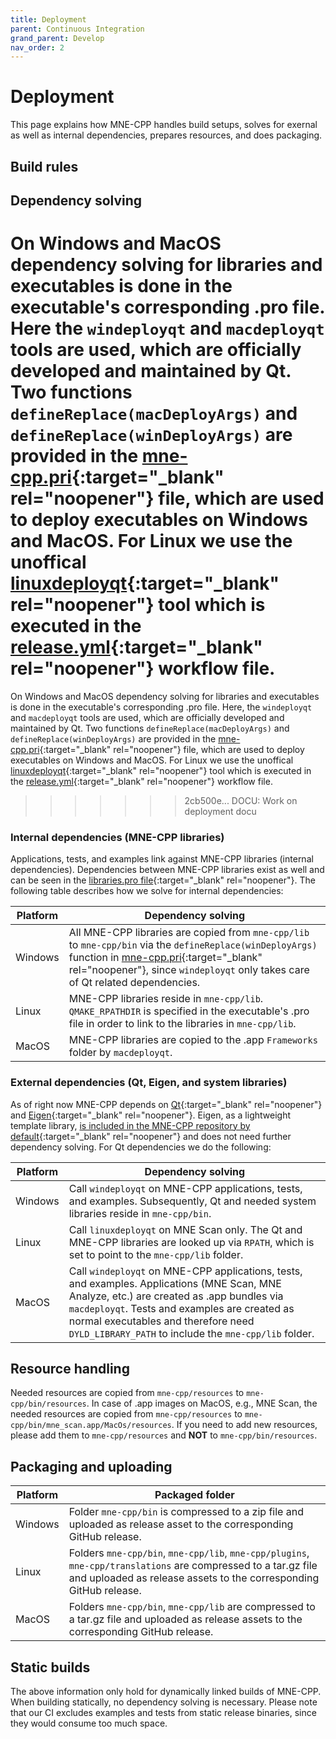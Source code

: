 ```yaml
---
title: Deployment
parent: Continuous Integration
grand_parent: Develop
nav_order: 2
---
```


# Deployment

This page explains how MNE-CPP handles build setups, solves for exernal as well as internal dependencies, prepares resources, and does packaging.

## Build rules



## Dependency solving

On Windows and MacOS dependency solving for libraries and executables is done in the executable's corresponding .pro file. Here the `windeployqt` and `macdeployqt` tools are used, which are officially developed and maintained by Qt. Two functions `defineReplace(macDeployArgs)` and `defineReplace(winDeployArgs)` are provided in the [mne-cpp.pri](https://github.com/mne-tools/mne-cpp/blob/master/mne-cpp.pri){:target="_blank" rel="noopener"} file, which are used to deploy executables on Windows and MacOS. For Linux we use the unoffical [linuxdeployqt](https://github.com/probonopd/linuxdeployqt){:target="_blank" rel="noopener"} tool which is executed in the [release.yml](https://github.com/mne-tools/mne-cpp/blob/master/.github/workflows/release.yml){:target="_blank" rel="noopener"} workflow file.
=======
On Windows and MacOS dependency solving for libraries and executables is done in the executable's corresponding .pro file. Here, the `windeployqt` and `macdeployqt` tools are used, which are officially developed and maintained by Qt. Two functions `defineReplace(macDeployArgs)` and `defineReplace(winDeployArgs)` are provided in the [mne-cpp.pri](https://github.com/mne-tools/mne-cpp/blob/master/mne-cpp.pri){:target="_blank" rel="noopener"} file, which are used to deploy executables on Windows and MacOS. For Linux we use the unoffical [linuxdeployqt](https://github.com/probonopd/linuxdeployqt){:target="_blank" rel="noopener"} tool which is executed in the [release.yml](https://github.com/mne-tools/mne-cpp/blob/master/.github/workflows/release.yml){:target="_blank" rel="noopener"} workflow file.
>>>>>>> 2cb500e... DOCU: Work on deployment docu

### Internal dependencies (MNE-CPP libraries) 

Applications, tests, and examples link against MNE-CPP libraries (internal dependencies). Dependencies between MNE-CPP libraries exist as well and can be seen in the [libraries.pro file](https://github.com/mne-tools/mne-cpp/blob/master/libraries/libraries.pro){:target="_blank" rel="noopener"}. The following table describes how we solve for internal dependencies:

| Platform                    | Dependency solving                     |
| --------------------------- | -------------------------------------- |
| Windows | All MNE-CPP libraries are copied from `mne-cpp/lib` to `mne-cpp/bin` via the `defineReplace(winDeployArgs)` function in [mne-cpp.pri](https://github.com/mne-tools/mne-cpp/blob/master/mne-cpp.pri){:target="_blank" rel="noopener"}, since `windeployqt` only takes care of Qt related dependencies.| 
| Linux | MNE-CPP libraries reside in `mne-cpp/lib`. `QMAKE_RPATHDIR` is specified in the executable's .pro file in order to link to the libraries in `mne-cpp/lib`. | 
| MacOS | MNE-CPP libraries are copied to the .app `Frameworks` folder by `macdeployqt`. |

### External dependencies (Qt, Eigen, and system libraries)

As of right now MNE-CPP depends on [Qt](https://www.qt.io/){:target="_blank" rel="noopener"} and [Eigen](http://eigen.tuxfamily.org/index.php?title=Main_Page){:target="_blank" rel="noopener"}. Eigen, as a lightweight template library, [is included in the MNE-CPP repository by default](https://github.com/mne-tools/mne-cpp/tree/master/include/3rdParty/eigen3){:target="_blank" rel="noopener"} and does not need further dependency solving. For Qt dependencies we do the following:

| Platform                    | Dependency solving                     |
| --------------------------- | -------------------------------------- |
| Windows | Call `windeployqt` on MNE-CPP applications, tests, and examples. Subsequently, Qt and needed system libraries reside in `mne-cpp/bin`. |
| Linux | Call `linuxdeployqt` on MNE Scan only. The Qt and MNE-CPP libraries are looked up via `RPATH`, which is set to point to the `mne-cpp/lib` folder. |
| MacOS | Call `windeployqt` on MNE-CPP applications, tests, and examples. Applications (MNE Scan, MNE Analyze, etc.) are created as .app bundles via `macdeployqt`. Tests and examples are created as normal executables and therefore need `DYLD_LIBRARY_PATH` to include the `mne-cpp/lib` folder. |

## Resource handling

Needed resources are copied from `mne-cpp/resources` to `mne-cpp/bin/resources`. In case of .app images on MacOS, e.g., MNE Scan, the needed resources are copied from `mne-cpp/resources` to `mne-cpp/bin/mne_scan.app/MacOs/resources`. If you need to add new resources, please add them to `mne-cpp/resources` and **NOT** to `mne-cpp/bin/resources`.

## Packaging and uploading

| Platform                    | Packaged folder                      |
| --------------------------- | ------------------------------------ |
| Windows | Folder `mne-cpp/bin` is compressed to a zip file and uploaded as release asset to the corresponding GitHub release. |
| Linux | Folders `mne-cpp/bin`, `mne-cpp/lib`, `mne-cpp/plugins`, `mne-cpp/translations` are compressed to a tar.gz file and uploaded as release assets to the corresponding GitHub release. |
| MacOS | Folders `mne-cpp/bin`, `mne-cpp/lib` are compressed to a tar.gz file and uploaded as release assets to the corresponding GitHub release.  |

## Static builds

The above information only hold for dynamically linked builds of MNE-CPP. When building statically, no dependency solving is necessary. Please note that our CI excludes examples and tests from static release binaries, since they would consume too much space.